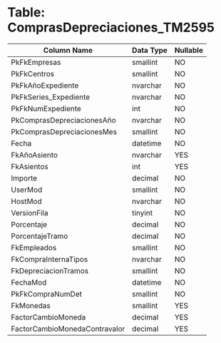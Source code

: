 # Table: ComprasDepreciaciones_TM2595

| Column Name | Data Type | Nullable |
|-------------|-----------|----------|
| PkFkEmpresas | smallint | NO |
| PkFkCentros | smallint | NO |
| PkFkAñoExpediente | nvarchar | NO |
| PkFkSeries_Expediente | nvarchar | NO |
| PkFkNumExpediente | int | NO |
| PkComprasDepreciacionesAño | nvarchar | NO |
| PkComprasDepreciacionesMes | smallint | NO |
| Fecha | datetime | NO |
| FkAñoAsiento | nvarchar | YES |
| FkAsientos | int | YES |
| Importe | decimal | NO |
| UserMod | smallint | NO |
| HostMod | nvarchar | NO |
| VersionFila | tinyint | NO |
| Porcentaje | decimal | NO |
| PorcentajeTramo | decimal | NO |
| FkEmpleados | smallint | NO |
| FkCompraInternaTipos | nvarchar | NO |
| FkDepreciacionTramos | smallint | NO |
| FechaMod | datetime | NO |
| PkFkCompraNumDet | smallint | NO |
| FkMonedas | smallint | YES |
| FactorCambioMoneda | decimal | YES |
| FactorCambioMonedaContravalor | decimal | YES |

